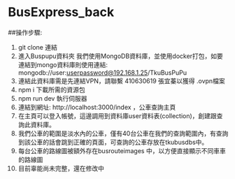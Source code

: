 # BusExpress_back
 
##操作步驟:
1. git clone 連結
2. 進入Buspupu資料夾
我們使用MongoDB資料庫，並使用docker打包，如要連結到mongo資料庫則使用連結: 
mongodb://user:userpassword@192.168.1.25/TkuBusPuPu
3. 連結此資料庫需是先連結VPN，請聯繫 410630619 張宜蓁以獲得 .ovpn檔案
4. npm i 下載所需的資源包
5. npm run dev 執行伺服器
6. 連結到網址: http://localhost:3000/index ，公車查詢主頁
7. 在主頁可以登入帳號，這邊調用到資料庫user資料表(collection)，創建跟查詢此資料庫。
8. 我們公車的範圍是淡水內的公車，僅有40台公車在我們的查詢範圍內，有查詢到該公車的話會跳到正確的頁面，可查詢的公車存放在tkubusdbs中。
9. 每台公車的路線圖被額外存在busrouteimages 中，以方便直接顯示不同車車的路線圖
10. 目前辜能尚未完整，還在修改中
